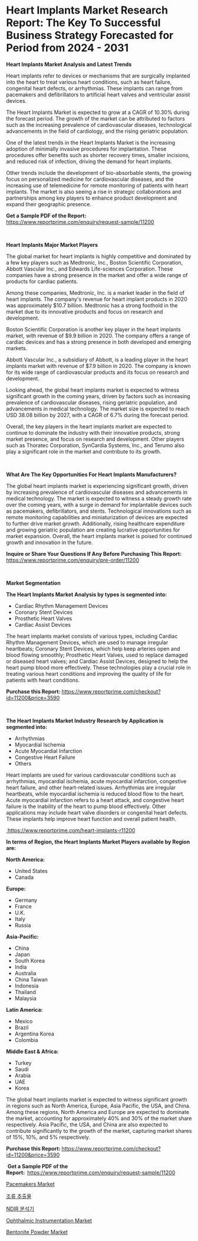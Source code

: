 <p><h1>Heart Implants Market Research Report: The Key To Successful Business Strategy Forecasted for Period from 2024 - 2031</h1></p><p><strong>Heart Implants Market Analysis and Latest Trends</strong></p>
<p><p>Heart implants refer to devices or mechanisms that are surgically implanted into the heart to treat various heart conditions, such as heart failure, congenital heart defects, or arrhythmias. These implants can range from pacemakers and defibrillators to artificial heart valves and ventricular assist devices.</p><p>The Heart Implants Market is expected to grow at a CAGR of 10.30% during the forecast period. The growth of the market can be attributed to factors such as the increasing prevalence of cardiovascular diseases, technological advancements in the field of cardiology, and the rising geriatric population.</p><p>One of the latest trends in the Heart Implants Market is the increasing adoption of minimally invasive procedures for implantation. These procedures offer benefits such as shorter recovery times, smaller incisions, and reduced risk of infection, driving the demand for heart implants.</p><p>Other trends include the development of bio-absorbable stents, the growing focus on personalized medicine for cardiovascular diseases, and the increasing use of telemedicine for remote monitoring of patients with heart implants. The market is also seeing a rise in strategic collaborations and partnerships among key players to enhance product development and expand their geographic presence.</p></p>
<p><strong>Get a Sample PDF of the Report:&nbsp;</strong> <a href="https://www.reportprime.com/enquiry/request-sample/11200">https://www.reportprime.com/enquiry/request-sample/11200</a></p>
<p>&nbsp;</p>
<p><strong>Heart Implants Major Market Players</strong></p>
<p><p>The global market for heart implants is highly competitive and dominated by a few key players such as Medtronic, Inc., Boston Scientific Corporation, Abbott Vascular Inc., and Edwards Life-sciences Corporation. These companies have a strong presence in the market and offer a wide range of products for cardiac patients.</p><p>Among these companies, Medtronic, Inc. is a market leader in the field of heart implants. The company's revenue for heart implant products in 2020 was approximately $10.7 billion. Medtronic has a strong foothold in the market due to its innovative products and focus on research and development.</p><p>Boston Scientific Corporation is another key player in the heart implants market, with revenue of $9.9 billion in 2020. The company offers a range of cardiac devices and has a strong presence in both developed and emerging markets.</p><p>Abbott Vascular Inc., a subsidiary of Abbott, is a leading player in the heart implants market with revenue of $7.9 billion in 2020. The company is known for its wide range of cardiovascular products and its focus on research and development.</p><p>Looking ahead, the global heart implants market is expected to witness significant growth in the coming years, driven by factors such as increasing prevalence of cardiovascular diseases, rising geriatric population, and advancements in medical technology. The market size is expected to reach USD 38.08 billion by 2027, with a CAGR of 6.7% during the forecast period.</p><p>Overall, the key players in the heart implants market are expected to continue to dominate the industry with their innovative products, strong market presence, and focus on research and development. Other players such as Thoratec Corporation, SynCardia Systems, Inc., and Terumo also play a significant role in the market and contribute to its growth.</p></p>
<p>&nbsp;</p>
<p><strong>What Are The Key Opportunities For Heart Implants Manufacturers?</strong></p>
<p><p>The global heart implants market is experiencing significant growth, driven by increasing prevalence of cardiovascular diseases and advancements in medical technology. The market is expected to witness a steady growth rate over the coming years, with a surge in demand for implantable devices such as pacemakers, defibrillators, and stents. Technological innovations such as remote monitoring capabilities and miniaturization of devices are expected to further drive market growth. Additionally, rising healthcare expenditure and growing geriatric population are creating lucrative opportunities for market expansion. Overall, the heart implants market is poised for continued growth and innovation in the future.</p></p>
<p><strong>Inquire or Share Your Questions If Any Before Purchasing This Report:</strong> <a href="https://www.reportprime.com/enquiry/pre-order/11200">https://www.reportprime.com/enquiry/pre-order/11200</a></p>
<p>&nbsp;</p>
<p><strong>Market Segmentation</strong></p>
<p><strong>The Heart Implants Market Analysis by types is segmented into:</strong></p>
<p><ul><li>Cardiac Rhythm Management Devices</li><li>Coronary Stent Devices</li><li>Prosthetic Heart Valves</li><li>Cardiac Assist Devices</li></ul></p>
<p><p>The heart implants market consists of various types, including Cardiac Rhythm Management Devices, which are used to manage irregular heartbeats; Coronary Stent Devices, which help keep arteries open and blood flowing smoothly; Prosthetic Heart Valves, used to replace damaged or diseased heart valves; and Cardiac Assist Devices, designed to help the heart pump blood more effectively. These technologies play a crucial role in treating various heart conditions and improving the quality of life for patients with heart conditions.</p></p>
<p><strong>Purchase this Report:&nbsp;</strong><a href="https://www.reportprime.com/checkout?id=11200&price=3590">https://www.reportprime.com/checkout?id=11200&price=3590</a></p>
<p>&nbsp;</p>
<p><strong>The Heart Implants Market Industry Research by Application is segmented into:</strong></p>
<p><ul><li>Arrhythmias</li><li>Myocardial Ischemia</li><li>Acute Myocardial Infarction</li><li>Congestive Heart Failure</li><li>Others</li></ul></p>
<p><p>Heart implants are used for various cardiovascular conditions such as arrhythmias, myocardial ischemia, acute myocardial infarction, congestive heart failure, and other heart-related issues. Arrhythmias are irregular heartbeats, while myocardial ischemia is reduced blood flow to the heart. Acute myocardial infarction refers to a heart attack, and congestive heart failure is the inability of the heart to pump blood effectively. Other applications may include heart valve disorders or congenital heart defects. These implants help improve heart function and overall patient health.</p></p>
<p><a href="https://www.reportprime.com/heart-implants-r11200">&nbsp;https://www.reportprime.com/heart-implants-r11200</a></p>
<p><strong>In terms of Region, the Heart Implants Market Players available by Region are:</strong></p>
<p>
    <p> <strong> North America: </strong>
        <ul>
            <li>United States</li>
            <li>Canada</li>
        </ul>
        </p> 
    <p> <strong> Europe: </strong>
        <ul>
            <li>Germany</li>
            <li>France</li>
            <li>U.K.</li>
            <li>Italy</li>
            <li>Russia</li>
        </ul>
        </p> 
    <p> <strong> Asia-Pacific: </strong>
        <ul>
            <li>China</li>
            <li>Japan</li>
            <li>South Korea</li>
            <li>India</li>
            <li>Australia</li>
            <li>China Taiwan</li>
            <li>Indonesia</li>
            <li>Thailand</li>
            <li>Malaysia</li>
        </ul>
        </p> 
    <p> <strong> Latin America: </strong>
        <ul>
            <li>Mexico</li>
            <li>Brazil</li>
            <li>Argentina Korea</li>
            <li>Colombia</li>
        </ul>
        </p> 
    <p> <strong> Middle East & Africa: </strong>
        <ul>
            <li>Turkey</li>
            <li>Saudi</li>
            <li>Arabia</li>
            <li>UAE</li>
            <li>Korea</li>
        </ul>
    </p>
    </p>
<p><p>The global heart implants market is expected to witness significant growth in regions such as North America, Europe, Asia Pacific, the USA, and China. Among these regions, North America and Europe are expected to dominate the market, accounting for approximately 40% and 30% of the market share respectively. Asia Pacific, the USA, and China are also expected to contribute significantly to the growth of the market, capturing market shares of 15%, 10%, and 5% respectively.</p></p>
<p><strong>Purchase this Report: </strong><a href="https://www.reportprime.com/checkout?id=11200&price=3590">https://www.reportprime.com/checkout?id=11200&price=3590</a></p>
<p>&nbsp;<strong>Get a Sample PDF of the Report:&nbsp;&nbsp;</strong><a href="https://www.reportprime.com/enquiry/request-sample/11200">https://www.reportprime.com/enquiry/request-sample/11200</a></p>
<p><strong></strong></p>
<p><p><a href="https://github.com/wusalecollins540tpqoz/Market-Research-Report-List-2/blob/main/pacemakers-market.md">Pacemakers Market</a></p><p><a href="https://github.com/idcefvhkdut6/Market-Research-Report-List-1/blob/main/733834023955.md">조류 추출물</a></p><p><a href="https://github.com/vsap75a286l/Market-Research-Report-List-1/blob/main/844283823956.md">NDIR 분석기</a></p><p><a href="https://github.com/pjcfca/Market-Research-Report-List-2/blob/main/ophthalmic-instrumentation-market.md">Ophthalmic Instrumentation Market</a></p><p><a href="https://issuu.com/reportprime-2/docs/bentonite-powder-market-size-2030.pptx">Bentonite Powder Market</a></p></p>